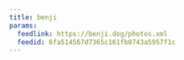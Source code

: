 ```yaml
---
title: benji
params:
  feedlink: https://benji.dog/photos.xml
  feedid: 6fa514567d7365c161fb0743a5957f1c
---
```

